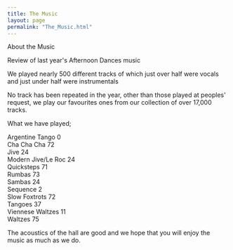 ```yaml
---
title: The Music
layout: page
permalink: "The_Music.html"
---
```


<article class="grid_6">

<div class="information-header">
About the Music
</div>
<p>
Review of last year's Afternoon Dances music
</p><p>We played nearly 500 different tracks of which just over half were vocals and just under half were instrumentals
</p><p>No track has been repeated in the year, other than those played at peoples' request, we play our favourites ones from our collection of over 17,000 tracks.
</p><p>What we have played;
</p><p>Argentine Tango		0
<br/>Cha Cha Cha		72
<br/>Jive			24
<br/>Modern Jive/Le Roc	24
<br/>Quicksteps		71
<br/>Rumbas			73	
<br/>Sambas			24
<br/>Sequence			2
<br/>Slow Foxtrots		72
<br/>Tangoes			37
<br/>Viennese Waltzes		11
<br/>Waltzes			75
</p><p>The acoustics of the hall are good and we hope that you will enjoy the music as much as we do.
</p>
</article>



